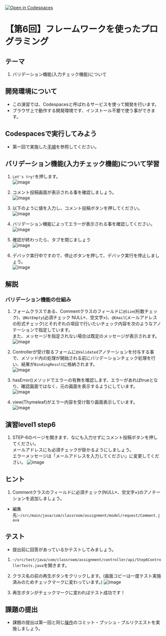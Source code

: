 [![Open in Codespaces](https://classroom.github.com/assets/launch-codespace-7f7980b617ed060a017424585567c406b6ee15c891e84e1186181d67ecf80aa0.svg)](https://classroom.github.com/open-in-codespaces?assignment_repo_id=12157203)
# 【第6回】フレームワークを使ったプログラミング
## テーマ
1. バリデーション機能(入力チェック機能)について

## 開発環境について
* この演習では、Codespacesと呼ばれるサービスを使って開発を行います。
* ブラウザ上で動作する開発環境です、インストール不要で使う事ができます。

## Codespacesで実行してみよう
* 第一回で実施した[手順](/Codespacesの実行手順.md)を参照してください。

## バリデーション機能(入力チェック機能)について学習
1. `Let's try!`を押します。<br>
![image](https://user-images.githubusercontent.com/32722128/154530075-1e1d9fb6-a53e-42a4-a457-3ffebf1554f6.png)

2. コメント投稿画面が表示される事を確認しましょう。<br>
![image](https://user-images.githubusercontent.com/32722128/154530176-e9485cda-7213-458e-854f-714f6044a1b0.png)

3. 以下のように値を入力し、コメント投稿ボタンを押してください。<br>
![image](https://user-images.githubusercontent.com/32722128/154540115-078a9011-214b-4190-bacb-c8a72f215622.png)

4. バリデーション機能によってエラーが表示される事を確認してください。<br>
![image](https://user-images.githubusercontent.com/32722128/154534101-d2ca1cbe-9135-4f48-98b9-6eead0302d1b.png)

5. 確認が終わったら、タブを閉じましょう<br>
![image](https://user-images.githubusercontent.com/32722128/150733257-a1056c19-1b24-412b-8bfc-a6063e75c785.png)

6. デバック実行中ですので、停止ボタンを押して、デバック実行を停止しましょう。<br>
![image](https://user-images.githubusercontent.com/32722128/150748527-d7121765-5142-4f5a-9769-33c0c23627a4.png)

## 解説
### バリデーション機能の仕組み
1. フォームクラスである、Commentクラスのフィールドに`@Size`(桁数チェック)、`@NotEmpty`(必須チェック NULL×、空文字×)、`@Email`(メールアドレスの形式チェック)とそれぞれの項目で行いたいチェック内容を次のようなアノテーションで指定しています。<br>
また、メッセージを指定されない場合は既定のメッセージが表示されます。<br>
![image](https://user-images.githubusercontent.com/32722128/154534631-1bfccb3b-2c80-4a9a-bcff-eb629303f630.png)

2. Controllerが受け取るフォームに`@Validated`アノテーションを付与する事で、メソッド内の処理が開始される前にバリデーションチェック処理を行い、結果が`BindingResult`に格納されます。<br>
![image](https://user-images.githubusercontent.com/32722128/154540321-b76d4f12-4fe4-4b4a-af93-1da3a57b0fcd.png)

3. hasError()メソッドでエラーの有無を確認します、エラーがあればtrueとなり、確認画面ではなく、元の画面を表示するようにしています。 <br>
![image](https://user-images.githubusercontent.com/32722128/154539057-127d9739-480a-4f46-b499-01eae579add7.png)

4. view(Thymeleaf)がエラー内容を受け取り画面表示しています。<br>
![image](https://user-images.githubusercontent.com/32722128/154538539-2fca7e44-8fbb-4f99-9cea-ba37cb3249f6.png)

## 演習level1 step6
1. STEP-6のページを開きます、なにも入力せずにコメント投稿ボタンを押してください。<br>
メールアドレスにも必須チェックが掛かるようにしましょう。  
エラーメッセージは「メールアドレスを入力してください」に変更してください。
![image](https://user-images.githubusercontent.com/32722128/154542682-b80d6d97-66c8-49ab-9382-35c070ae04c7.png)

## ヒント
1. Commentクラスのフィールドに必須チェック(NULL×、空文字×)のアノテーションを追加しましょう。 
* 編集先:`~/src/main/java/com/classroom/assignment/model/request/Comment.java`

## テスト
* 提出前に回答があっているかテストしてみましょう。

1. `~/src/test/java/com/classroom/assignment/controller/api/Step6ControllerTests.java`を開きます。

2. クラス名の前の再生ボタンをクリックします。(画面コピーは一度テスト実施済みのためチェックマークに変わっています。)
![image](https://user-images.githubusercontent.com/32722128/154553158-36f9ed93-68bf-4335-93da-adda5351028a.png)

3. 再生ボタンがチェックマークに変わればテスト成功です！

## 課題の提出
* 課題の提出は第一回と同じ[操作](/課題の提出手順.md)のコミット・プッシュ・プルリクエストを実施しましょう。
